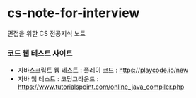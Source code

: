 # cs-note-for-interview
면접을 위한 CS 전공지식 노트

### 코드 웹 테스트 사이트
- 자바스크립트 웹 테스트 : 플레이 코드 : https://playcode.io/new
- 자바 웹 테스트 : 코딩그라운드 : https://www.tutorialspoint.com/online_java_compiler.php

